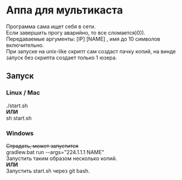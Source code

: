 # Аппа для мультикаста
Программа сама ищет себя в сети.<br/> Если завершить прогу аварийно, то все сломается)0)).<br/>
Передаваемые аргументы: [IP] [NAME] , имя до 10 символов включительно.<br/>
При запуске на unix-like скрипт сам создаст пачку копий, на винде запуск без скрипта создает только 1 юзера.
## Запуск
### Linux / Mac
./start.sh<br/>**ИЛИ**<br/>
sh start.sh
### Windows
~~Страдать, может запустится~~<br/>
gradlew.bat run --args="224.1.1.1 NAME"
<br/> Запустить таким образом несколько копий.
<br/>**ИЛИ**<br/>
Запустить start.sh через git bash.
